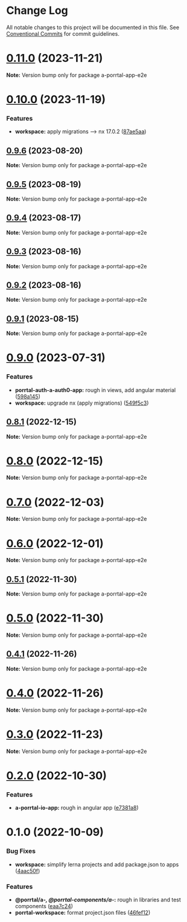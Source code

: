 # Change Log

All notable changes to this project will be documented in this file.
See [Conventional Commits](https://conventionalcommits.org) for commit guidelines.

# [0.11.0](https://github.com/comcast-porrtal/porrtal/compare/v0.10.0...v0.11.0) (2023-11-21)

**Note:** Version bump only for package a-porrtal-app-e2e





# [0.10.0](https://github.com/comcast-porrtal/porrtal/compare/v0.9.6...v0.10.0) (2023-11-19)

### Features

- **workspace:** apply migrations --> nx 17.0.2 ([87ae5aa](https://github.com/comcast-porrtal/porrtal/commit/87ae5aa23058da6d4f7de095914de2f355e7855c))

## [0.9.6](https://github.com/comcast-porrtal/porrtal/compare/v0.9.5...v0.9.6) (2023-08-20)

**Note:** Version bump only for package a-porrtal-app-e2e

## [0.9.5](https://github.com/comcast-porrtal/porrtal/compare/v0.9.4...v0.9.5) (2023-08-19)

**Note:** Version bump only for package a-porrtal-app-e2e

## [0.9.4](https://github.com/comcast-porrtal/porrtal/compare/v0.9.3...v0.9.4) (2023-08-17)

**Note:** Version bump only for package a-porrtal-app-e2e

## [0.9.3](https://github.com/comcast-porrtal/porrtal/compare/v0.9.2...v0.9.3) (2023-08-16)

**Note:** Version bump only for package a-porrtal-app-e2e

## [0.9.2](https://github.com/comcast-porrtal/porrtal/compare/v0.9.1...v0.9.2) (2023-08-16)

**Note:** Version bump only for package a-porrtal-app-e2e

## [0.9.1](https://github.com/comcast-porrtal/porrtal/compare/v0.9.0...v0.9.1) (2023-08-15)

**Note:** Version bump only for package a-porrtal-app-e2e

# [0.9.0](https://github.com/datumgeek/porrtal/compare/v0.8.1...v0.9.0) (2023-07-31)

### Features

- **porrtal-auth-a-auth0-app:** rough in views, add angular material ([598a145](https://github.com/datumgeek/porrtal/commit/598a145fc1896971e841776fa30eaa25e4c10949))
- **workspace:** upgrade nx (apply migrations) ([549f5c3](https://github.com/datumgeek/porrtal/commit/549f5c353259b49d668ad91397b9b05a7fadb7e7))

## [0.8.1](https://github.com/datumgeek/porrtal/compare/v0.8.0...v0.8.1) (2022-12-15)

**Note:** Version bump only for package a-porrtal-app-e2e

# [0.8.0](https://github.com/datumgeek/porrtal/compare/v0.7.0...v0.8.0) (2022-12-15)

**Note:** Version bump only for package a-porrtal-app-e2e

# [0.7.0](https://github.com/datumgeek/porrtal/compare/v0.6.0...v0.7.0) (2022-12-03)

**Note:** Version bump only for package a-porrtal-app-e2e

# [0.6.0](https://github.com/datumgeek/porrtal/compare/v0.5.1...v0.6.0) (2022-12-01)

**Note:** Version bump only for package a-porrtal-app-e2e

## [0.5.1](https://github.com/datumgeek/porrtal/compare/v0.5.0...v0.5.1) (2022-11-30)

**Note:** Version bump only for package a-porrtal-app-e2e

# [0.5.0](https://github.com/datumgeek/porrtal/compare/v0.4.1...v0.5.0) (2022-11-30)

**Note:** Version bump only for package a-porrtal-app-e2e

## [0.4.1](https://github.com/datumgeek/porrtal/compare/v0.4.0...v0.4.1) (2022-11-26)

**Note:** Version bump only for package a-porrtal-app-e2e

# [0.4.0](https://github.com/datumgeek/porrtal/compare/v0.3.0...v0.4.0) (2022-11-26)

**Note:** Version bump only for package a-porrtal-app-e2e

# [0.3.0](https://github.com/datumgeek/porrtal/compare/v0.2.0...v0.3.0) (2022-11-23)

**Note:** Version bump only for package a-porrtal-app-e2e

# [0.2.0](https://github.com/datumgeek/porrtal/compare/v0.1.0...v0.2.0) (2022-10-30)

### Features

- **a-porrtal-io-app:** rough in angular app ([e7381a8](https://github.com/datumgeek/porrtal/commit/e7381a8d324f18413b909e8800874d235e1f8567))

# 0.1.0 (2022-10-09)

### Bug Fixes

- **workspace:** simplify lerna projects and add package.json to apps ([4aac50f](https://github.com/datumgeek/porrtal/commit/4aac50f046cb0de1b131ce22f130197fd7b0a43f))

### Features

- **@porrtal/a-_, @porrtal-components/a-_:** rough in libraries and test components ([eaa7c24](https://github.com/datumgeek/porrtal/commit/eaa7c246134ad587812933c87bb46f7072e22ca3))
- **porrtal-workspace:** format project.json files ([46fef12](https://github.com/datumgeek/porrtal/commit/46fef12bba99d07cc883cb08ab46e38ad232aae9))
